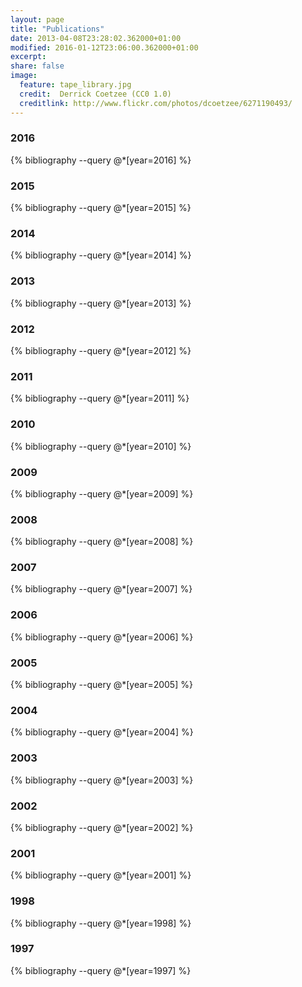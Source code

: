 ```yaml
---
layout: page
title: "Publications"
date: 2013-04-08T23:28:02.362000+01:00 
modified: 2016-01-12T23:06:00.362000+01:00
excerpt:
share: false
image:
  feature: tape_library.jpg
  credit:  Derrick Coetzee (CC0 1.0)
  creditlink: http://www.flickr.com/photos/dcoetzee/6271190493/
---
```


### 2016

{% bibliography --query @*[year=2016] %}

### 2015

{% bibliography --query @*[year=2015] %}

### 2014

{% bibliography --query @*[year=2014] %}

### 2013

{% bibliography --query @*[year=2013] %}

### 2012

{% bibliography --query @*[year=2012] %}

### 2011

{% bibliography --query @*[year=2011] %}

### 2010

{% bibliography --query @*[year=2010] %}

### 2009

{% bibliography --query @*[year=2009] %}

### 2008

{% bibliography --query @*[year=2008] %}

### 2007

{% bibliography --query @*[year=2007] %}

### 2006

{% bibliography --query @*[year=2006] %}

### 2005

{% bibliography --query @*[year=2005] %}

### 2004

{% bibliography --query @*[year=2004] %}

### 2003

{% bibliography --query @*[year=2003] %}

### 2002

{% bibliography --query @*[year=2002] %}

### 2001

{% bibliography --query @*[year=2001] %}

### 1998 

{% bibliography --query @*[year=1998] %}

### 1997

{% bibliography --query @*[year=1997] %}

